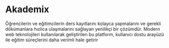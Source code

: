 ﻿# Akademix

 <p>Öğrencilerin ve eğitimcilerin ders kayıtlarını kolayca yapmalarını ve gerekli dökümanlara hızlıca ulaşmalarını sağlayan yenilikçi bir çözümdür. Modern web teknolojileri kullanılarak geliştirilen bu platform, kullanıcı dostu arayüzü ile eğitim süreçlerini daha verimli hale getirir</p>
